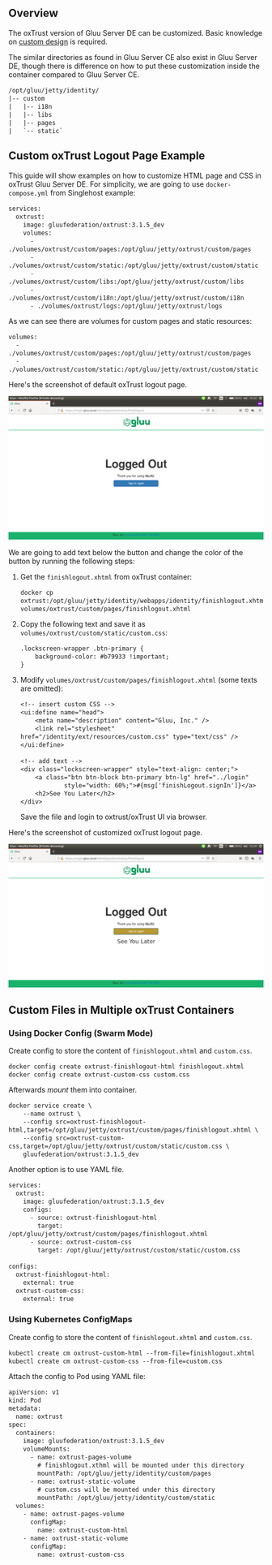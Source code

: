 ## Overview

The oxTrust version of Gluu Server DE can be customized. Basic knowledge on [custom design](https://gluu.org/docs/ce/3.1.5/operation/custom-design/) is required.

The similar directories as found in Gluu Server CE also exist in Gluu Server DE, though there is difference on how to put these customization inside the container compared to Gluu Server CE.

    /opt/gluu/jetty/identity/
    |-- custom
    |   |-- i18n
    |   |-- libs
    |   |-- pages
    |   `-- static`

## Custom oxTrust Logout Page Example

This guide will show examples on how to customize HTML page and CSS in oxTrust Gluu Server DE.
For simplicity, we are going to use `docker-compose.yml` from Singlehost example:

    services:
      oxtrust:
        image: gluufederation/oxtrust:3.1.5_dev
        volumes:
          - ./volumes/oxtrust/custom/pages:/opt/gluu/jetty/oxtrust/custom/pages
          - ./volumes/oxtrust/custom/static:/opt/gluu/jetty/oxtrust/custom/static
          - ./volumes/oxtrust/custom/libs:/opt/gluu/jetty/oxtrust/custom/libs
          - ./volumes/oxtrust/custom/i18n:/opt/gluu/jetty/oxtrust/custom/i18n
          - ./volumes/oxtrust/logs:/opt/gluu/jetty/oxtrust/logs

As we can see there are volumes for custom pages and static resources:

    volumes:
      - ./volumes/oxtrust/custom/pages:/opt/gluu/jetty/oxtrust/custom/pages
      - ./volumes/oxtrust/custom/static:/opt/gluu/jetty/oxtrust/custom/static

Here's the screenshot of default oxTrust logout page.

![Screenshot](../img/oxtrust-default-logout.png)

We are going to add text below the button and change the color of the button by running the following steps:

1.  Get the `finishlogout.xhtml` from oxTrust container:

        docker cp oxtrust:/opt/gluu/jetty/identity/webapps/identity/finishlogout.xhtml volumes/oxtrust/custom/pages/finishlogout.xhtml

2.  Copy the following text and save it as `volumes/oxtrust/custom/static/custom.css`:

        .lockscreen-wrapper .btn-primary {
            background-color: #b79933 !important;
        }

3.  Modify `volumes/oxtrust/custom/pages/finishlogout.xhtml` (some texts are omitted):

        <!-- insert custom CSS -->
        <ui:define name="head">
            <meta name="description" content="Gluu, Inc." />
            <link rel="stylesheet" href="/identity/ext/resources/custom.css" type="text/css" />
        </ui:define>

        <!-- add text -->
        <div class="lockscreen-wrapper" style="text-align: center;">
            <a class="btn btn-block btn-primary btn-lg" href="../login"
                    style="width: 60%;">#{msg['finishLogout.signIn']}</a>
            <h2>See You Later</h2>
        </div>


    Save the file and login to oxtrust/oxTrust UI via browser.

Here's the screenshot of customized oxTrust logout page.

![Screenshot](../img/oxtrust-custom-logout.png)

## Custom Files in Multiple oxTrust Containers

### Using Docker Config (Swarm Mode)

Create config to store the content of `finishlogout.xhtml` and `custom.css`.

    docker config create oxtrust-finishlogout-html finishlogout.xhtml
    docker config create oxtrust-custom-css custom.css

Afterwards _mount_ them into container.

    docker service create \
        --name oxtrust \
        --config src=oxtrust-finishlogout-html,target=/opt/gluu/jetty/oxtrust/custom/pages/finishlogout.xhtml \
        --config src=oxtrust-custom-css,target=/opt/gluu/jetty/oxtrust/custom/static/custom.css \
        gluufederation/oxtrust:3.1.5_dev

Another option is to use YAML file.

    services:
      oxtrust:
        image: gluufederation/oxtrust:3.1.5_dev
        configs:
          - source: oxtrust-finishlogout-html
            target: /opt/gluu/jetty/oxtrust/custom/pages/finishlogout.xhtml
          - source: oxtrust-custom-css
            target: /opt/gluu/jetty/oxtrust/custom/static/custom.css

    configs:
      oxtrust-finishlogout-html:
        external: true
      oxtrust-custom-css:
        external: true

### Using Kubernetes ConfigMaps

Create config to store the content of `finishlogout.xhtml` and `custom.css`.

    kubectl create cm oxtrust-custom-html --from-file=finishlogout.xhtml
    kubectl create cm oxtrust-custom-css --from-file=custom.css

Attach the config to Pod using YAML file:

    apiVersion: v1
    kind: Pod
    metadata:
      name: oxtrust
    spec:
      containers:
        image: gluufederation/oxtrust:3.1.5_dev
        volumeMounts:
          - name: oxtrust-pages-volume
            # finishlogout.xthml will be mounted under this directory
            mountPath: /opt/gluu/jetty/identity/custom/pages
          - name: oxtrust-static-volume
            # custom.css will be mounted under this directory
            mountPath: /opt/gluu/jetty/identity/custom/static
      volumes:
        - name: oxtrust-pages-volume
          configMap:
            name: oxtrust-custom-html
        - name: oxtrust-static-volume
          configMap:
            name: oxtrust-custom-css
